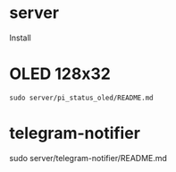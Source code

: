 # server
Install
# OLED 128x32

    sudo server/pi_status_oled/README.md

# telegram-notifier
sudo server/telegram-notifier/README.md
